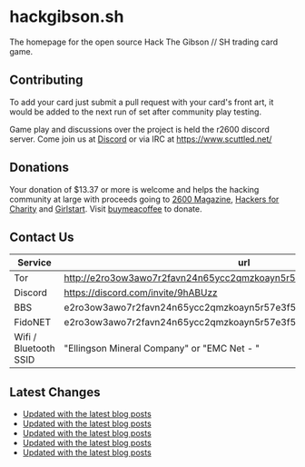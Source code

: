 # hackgibson.sh
The homepage for the open source Hack The Gibson // SH trading card game.


## Contributing

To add your card just submit a pull request with your card's front art, it would be added to the next run of set after community play testing.

Game play and discussions over the project is held the r2600 discord server. Come join us at [Discord](https://discord.com/invite/9hABUzz) or via IRC at https://www.scuttled.net/


## Donations

Your donation of $13.37 or more is welcome and helps the hacking community at large with proceeds going to [2600 Magazine](https://2600.com/), [Hackers for Charity](https://hackersforcharity.org) and [Girlstart](https://girlstart.org).  Visit [buymeacoffee](https://www.buymeacoffee.com/hackgibson.sh) to donate.


## Contact Us

Service | url
-|-
Tor | http://e2ro3ow3awo7r2favn24n65ycc2qmzkoayn5r57e3f56nvjwdcgg32ad.onion
Discord | https://discord.com/invite/9hABUzz
BBS | e2ro3ow3awo7r2favn24n65ycc2qmzkoayn5r57e3f56nvjwdcgg32ad.onion:23
FidoNET | e2ro3ow3awo7r2favn24n65ycc2qmzkoayn5r57e3f56nvjwdcgg32ad.onion:24554
Wifi / Bluetooth SSID | "Ellingson Mineral Company" or "EMC Net - <fidonet address>"

## Latest Changes
<!-- BLOG-POST-LIST:START -->
- [Updated with the latest blog posts](https://github.com/DFW2600/hackgibson.sh/commit/326aab6e881d46d10269b08711a0cc8e62b9044f)
- [Updated with the latest blog posts](https://github.com/DFW2600/hackgibson.sh/commit/85071ae813c37258e43cf1eb81a5634762fcbfad)
- [Updated with the latest blog posts](https://github.com/DFW2600/hackgibson.sh/commit/1c634a42b113cd9a0374be6cc6821acc4b30ffce)
- [Updated with the latest blog posts](https://github.com/DFW2600/hackgibson.sh/commit/e57c644a84aca085212bbb754c3d67f64f9b891f)
- [Updated with the latest blog posts](https://github.com/DFW2600/hackgibson.sh/commit/f8bb03c18a53ff63d2bf214ca8b63a0cfadbc7a8)
<!-- BLOG-POST-LIST:END -->
